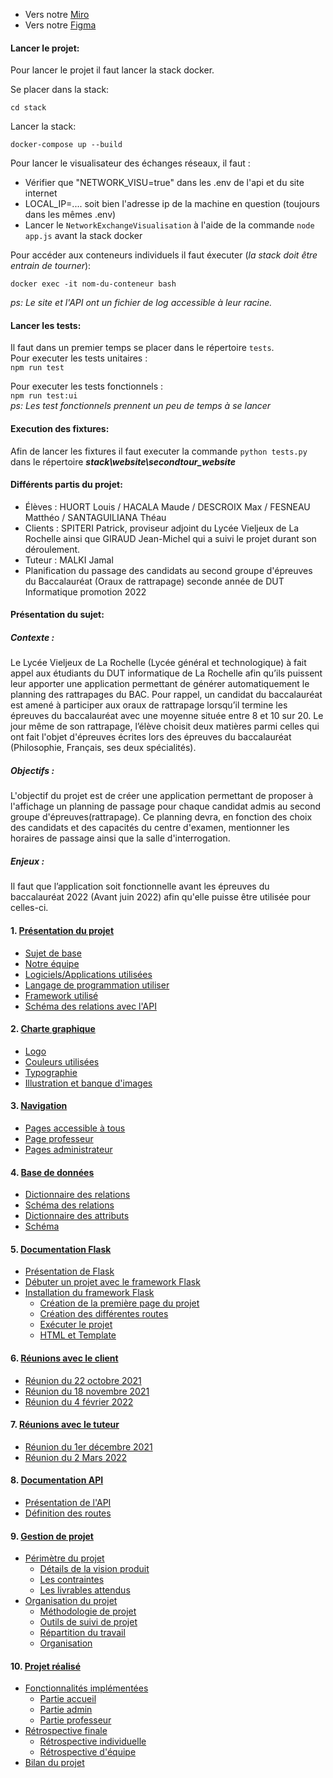 - Vers notre [Miro](https://miro.com/app/board/o9J_lq-Az28=/) <br>
- Vers notre [Figma](https://www.figma.com/file/9ZiTvUc1RZmHgXqwQZ7R7n/Untitled?node-id=0%3A1)

#### Lancer le projet:
Pour lancer le projet il faut lancer la stack docker.

Se placer dans la stack:
```console
cd stack
```

Lancer la stack:
```console
docker-compose up --build
```

Pour lancer le visualisateur des échanges réseaux, il faut :
 - Vérifier que "NETWORK_VISU=true" dans les .env de l'api et du site internet
 - LOCAL_IP=.... soit bien l'adresse ip de la machine en question (toujours dans les mêmes .env)
 - Lancer le `NetworkExchangeVisualisation` à l'aide de la commande `node app.js` avant la stack docker

Pour accéder aux conteneurs individuels il faut éxecuter (*la stack doit être entrain de tourner*):
```console
docker exec -it nom-du-conteneur bash
```

*ps: Le site et l'API ont un fichier de log accessible à leur racine.*

#### Lancer les tests:
Il faut dans un premier temps se placer dans le répertoire `tests`.   
Pour executer les tests unitaires :    
`npm run test`    

Pour executer les tests fonctionnels :   
`npm run test:ui`   
*ps: Les test fonctionnels prennent un peu de temps à se lancer*   


#### Execution des fixtures:
Afin de lancer les fixtures il faut executer la commande `python tests.py` dans le répertoire ***stack\website\secondtour_website***


#### Différents partis du projet:

- Élèves : HUORT Louis / HACALA Maude / DESCROIX Max / FESNEAU Matthéo / SANTAGUILIANA Théau
- Clients : SPITERI Patrick, proviseur adjoint du Lycée Vieljeux de La Rochelle ainsi que GIRAUD Jean-Michel qui a suivi le projet durant son déroulement.
- Tuteur : MALKI Jamal
- Planification du passage des candidats au second groupe d'épreuves du Baccalauréat (Oraux de rattrapage)
seconde année de DUT Informatique promotion 2022

#### Présentation du sujet:

##### Contexte :
Le Lycée Vieljeux de La Rochelle (Lycée général et technologique) à fait appel aux étudiants du DUT informatique de La Rochelle afin qu’ils puissent leur apporter une application permettant de générer automatiquement le planning des rattrapages du BAC. Pour rappel, un candidat du baccalauréat est amené à participer aux oraux de rattrapage lorsqu’il termine les épreuves du baccalauréat avec une moyenne située entre 8 et 10 sur 20. Le jour même de son rattrapage, l’élève choisit deux matières parmi celles qui ont fait l'objet d'épreuves écrites lors des épreuves du baccalauréat (Philosophie, Français, ses deux spécialités).

##### Objectifs :
L'objectif du projet est de créer une application permettant de proposer à l'affichage un planning de passage pour chaque candidat admis au second groupe d'épreuves(rattrapage). Ce planning devra, en fonction des choix des candidats et des capacités du centre d'examen, mentionner les horaires de passage ainsi que la salle d'interrogation.

##### Enjeux :
Il faut que l’application soit fonctionnelle avant les épreuves du baccalauréat 2022 (Avant juin 2022) afin qu'elle puisse être utilisée pour celles-ci.

#### 1. [Présentation du projet](https://github.com/rharkor/second-tour/wiki/Pr%C3%A9sentation-du-projet)

- [Sujet de base](https://github.com/rharkor/second-tour/wiki/Pr%C3%A9sentation-du-projet#sujet-de-base)
- [Notre équipe](https://github.com/rharkor/second-tour/wiki/Pr%C3%A9sentation-du-projet#notre-%C3%A9quipe)
- [Logiciels/Applications utilisées](https://github.com/rharkor/second-tour/wiki/Pr%C3%A9sentation-du-projet#logicielsapplications-utilis%C3%A9es)
- [Langage de programmation utiliser](https://github.com/rharkor/second-tour/wiki/Pr%C3%A9sentation-du-projet#langage-de-programmation-utiliser)
- [Framework utilisé](https://github.com/rharkor/second-tour/wiki/Pr%C3%A9sentation-du-projet#framework-utilis%C3%A9)
- [Schéma des relations avec l'API](https://github.com/rharkor/second-tour/wiki/Pr%C3%A9sentation-du-projet#sch%C3%A9ma-des-relations-avec-lapi)

#### 2. [Charte graphique](https://github.com/rharkor/second-tour/wiki/Charte-graphique)

- [Logo](https://github.com/rharkor/second-tour/wiki/Charte-graphique#1-logo)
- [Couleurs utilisées](https://github.com/rharkor/second-tour/wiki/Charte-graphique#2-couleurs-utilisees)
- [Typographie](https://github.com/rharkor/second-tour/wiki/Charte-graphique#3-typographie)
- [Illustration et banque d'images](https://github.com/rharkor/second-tour/wiki/Charte-graphique#4-illustrations-et-banque-dimages)



#### 3. [Navigation](https://github.com/rharkor/second-tour/wiki/Navigation)
- [Pages accessible à tous](https://github.com/rharkor/second-tour/wiki/Navigation#pages-accessible-%C3%A0-tous)
- [Page professeur](https://github.com/rharkor/second-tour/wiki/Navigation#page-professeur)
- [Pages administrateur](https://github.com/rharkor/second-tour/wiki/Navigation#pages-administrateur)


#### 4. [Base de données](https://github.com/rharkor/second-tour/wiki/Base-de-données)

- [Dictionnaire des relations](https://github.com/rharkor/second-tour/wiki/Base-de-donn%C3%A9es#1-dictionnaire-des-relations)
- [Schéma des relations](https://github.com/rharkor/second-tour/wiki/Base-de-donn%C3%A9es#2-schema-des-relations)
- [Dictionnaire des attributs](https://github.com/rharkor/second-tour/wiki/Base-de-donn%C3%A9es#3-dictionnaire-des-attributs-des-relations-de-la-base-de-donnees)
- [Schéma](https://github.com/rharkor/second-tour/wiki/Base-de-donn%C3%A9es#4-schema-de-la-base-de-donnees)



#### 5. [Documentation Flask](https://github.com/rharkor/second-tour/wiki/Documentation-Flask)

- [Présentation de Flask](https://github.com/rharkor/second-tour/wiki/Documentation-Flask#1-pr%C3%A9sentation-de-flask)
- [Débuter un projet avec le framework Flask](https://github.com/rharkor/second-tour/wiki/Documentation-Flask#2-d%C3%A9buter-un-projet-avec-le-framework-flask)
- [Installation du framework Flask](https://github.com/rharkor/second-tour/wiki/Documentation-Flask#2-d%C3%A9buter-un-projet-avec-le-framework-flask)
  - [Création de la première page du projet](https://github.com/rharkor/second-tour/wiki/Documentation-Flask#2-creation-de-la-premiere-page-du-projet)
  - [Création des différentes routes](https://github.com/rharkor/second-tour/wiki/Documentation-Flask#3-definition-des-differentes-routes)
  - [Exécuter le projet](https://github.com/rharkor/second-tour/wiki/Documentation-Flask#4-executer-le-projet)  
  - [HTML et Template](https://github.com/rharkor/second-tour/wiki/Documentation-Flask#5-html-et-template)



#### 6. [Réunions avec le client](https://github.com/rharkor/second-tour/wiki/R%C3%A9union-avec-le-client)

- [Réunion du 22 octobre 2021](https://github.com/rharkor/second-tour/wiki/R%C3%A9union-avec-le-client#r%C3%A9sum%C3%A9-de-la-premi%C3%A8re-r%C3%A9union-du-22-octobre-2021)
- [Réunion du 18 novembre 2021](https://github.com/rharkor/second-tour/wiki/R%C3%A9union-avec-le-client#r%C3%A9sum%C3%A9-de-la-seconde-r%C3%A9union-du-18-novembre-2021)
- [Réunion du 4 février 2022](https://github.com/rharkor/second-tour/wiki/R%C3%A9union-avec-le-client#r%C3%A9sum%C3%A9-de-la-troisi%C3%A8me-r%C3%A9union-4-f%C3%A9vrier-2022)


#### 7. [Réunions avec le tuteur](https://github.com/rharkor/second-tour/wiki/R%C3%A9union-avec-le-tuteur)
- [Réunion du 1er décembre 2021](https://github.com/rharkor/second-tour/wiki/R%C3%A9union-avec-le-tuteur#r%C3%A9union-du-1er-d%C3%A9cembre-2021)
- [Réunion du 2 Mars 2022](https://github.com/rharkor/second-tour/wiki/R%C3%A9union-avec-le-tuteur#r%C3%A9union-du-2-mars-2022)

#### 8. [Documentation API](https://github.com/rharkor/second-tour/wiki/Documentation-de-l'API#documentation-de-lapi)
- [Présentation de l'API](https://github.com/rharkor/second-tour/wiki/Documentation-de-l'API#1-pr%C3%A9sentation-de-lapi)
- [Définition des routes](https://github.com/rharkor/second-tour/wiki/Documentation-de-l'API#2-d%C3%A9finition-des-routes)

#### 9. [Gestion de projet](https://github.com/rharkor/second-tour/wiki/Gestion-de-projet#gestion-du-projet)
- [Périmètre du projet](https://github.com/rharkor/second-tour/wiki/Gestion-de-projet#p%C3%A9rim%C3%A8tre-du-projet)
     - [Détails de la vision produit](https://github.com/rharkor/second-tour/wiki/Gestion-de-projet#d%C3%A9tails-de-la-vision-produit)
     - [Les contraintes](https://github.com/rharkor/second-tour/wiki/Gestion-de-projet#les-contraintes)
     - [Les livrables attendus](https://github.com/rharkor/second-tour/wiki/Gestion-de-projet#les-livrables-attendus)
- [Organisation du projet](https://github.com/rharkor/second-tour/wiki/Gestion-de-projet#organisation-du-projet)
     - [Méthodologie de projet](https://github.com/rharkor/second-tour/wiki/Gestion-de-projet#m%C3%A9thodologie-de-projet)
     - [Outils de suivi de projet](https://github.com/rharkor/second-tour/wiki/Gestion-de-projet#outils-de-suivi-de-projet)
     - [Répartition du travail](https://github.com/rharkor/second-tour/wiki/Gestion-de-projet#r%C3%A9partition-du-travail-entre-les-membres-du-groupe)
     - [Organisation](https://github.com/rharkor/second-tour/wiki/Gestion-de-projet#organisation)
     
#### 10. [Projet réalisé](https://github.com/rharkor/second-tour/wiki/Projet-r%C3%A9alis%C3%A9)
- [Fonctionnalités implémentées](https://github.com/rharkor/second-tour/wiki/Projet-r%C3%A9alis%C3%A9#fonctionnalit%C3%A9s-impl%C3%A9ment%C3%A9es)
     - [Partie accueil](https://github.com/rharkor/second-tour/wiki/Projet-r%C3%A9alis%C3%A9#partie-accueil)
     - [Partie admin](https://github.com/rharkor/second-tour/wiki/Projet-r%C3%A9alis%C3%A9#partie-admin)
     - [Partie professeur](https://github.com/rharkor/second-tour/wiki/Projet-r%C3%A9alis%C3%A9#partie-professeur)
- [Rétrospective finale](https://github.com/rharkor/second-tour/wiki/Projet-r%C3%A9alis%C3%A9#r%C3%A9trospective-finale)
     - [Rétrospective individuelle](https://github.com/rharkor/second-tour/wiki/Projet-r%C3%A9alis%C3%A9#r%C3%A9trospective-individuelle)
     - [Rétrospective d'équipe](https://github.com/rharkor/second-tour/wiki/Projet-r%C3%A9alis%C3%A9#r%C3%A9trospective-d%C3%A9quipe)
- [Bilan du projet](https://github.com/rharkor/second-tour/wiki/Projet-r%C3%A9alis%C3%A9#bilan-du-projet)
